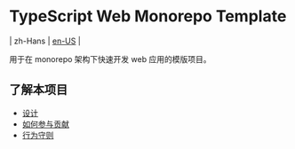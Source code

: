 # TypeScript Web Monorepo Template

| zh-Hans | [en-US](.about/en-US/README.md) |

用于在 monorepo 架构下快速开发 web 应用的模版项目。

## 了解本项目

- [设计](.about/DESIGN.md)
- [如何参与贡献](.about/CONTRIBUTING.md)
- [行为守则](./CODE_OF_CONDUCT.md)
